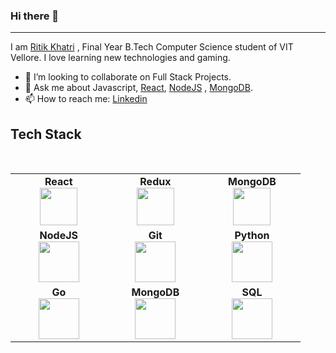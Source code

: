 ### Hi there 👋
-------------



I am [Ritik Khatri](https://github.com/RKRitik) , Final Year B.Tech Computer Science student of VIT Vellore. I love learning new technologies and gaming.


- 👯 I’m looking to collaborate on Full Stack Projects.
- 💬 Ask me about Javascript, [React](https://reactjs.org), [NodeJS](https://nodejs.org/en/) , [MongoDB](https://www.mongodb.com).
- 📫 How to reach me: [Linkedin](https://www.linkedin.com/in/ritik-khatri-673b62115/) 



Tech Stack
 -------------
 <br>
<table>
<tbody>
 <tr>
<td align="center" width="20%">
<span><b><center>React</center></b></span> 
<img height=60px src="https://user-images.githubusercontent.com/34672810/87503710-8b19e680-c682-11ea-953b-07be433fcb30.png"> 
</td>

<td align="center" width="20%">
<span><b><center>Redux</center></b></span> 
<img height=60px src="https://user-images.githubusercontent.com/34672810/87503886-f4015e80-c682-11ea-9ec5-ec83dd87ca73.png"> 
</td>

<td align="center" width="20%">
<span><b><center>MongoDB</center></b></span> 
<img height=60px src="https://user-images.githubusercontent.com/34672810/87503810-cae0ce00-c682-11ea-897b-da867d9e98ed.png"> 
</td>
</tr>

<tr>
<td align="center" width="20%">
<span><b><center>NodeJS</center></b></span> 
<img height=65px src="https://user-images.githubusercontent.com/34672810/87504585-8c4c1300-c684-11ea-9187-ade92a289e49.png"> 
</td>

<td align="center" width="20%">
<span><b><center>Git</center></b></span> 
<img height=65px src="https://git-scm.com/images/logos/downloads/Git-Logo-2Color.png"> 
</td>

<td align="center" width="20%">
<span><b><center>Python</center></b></span> 
<img height=65px src="https://www.python.org/static/community_logos/python-logo.png"> 
</td>
</tr>

<tr>
<td align="center" width="20%">
<span><b><center>Go</center></b></span> 
<img height=65px src="https://imgr.search.brave.com/mETotZ9UxNjCdcBdIn0s_bSm-HPN8PIJZdD2s-HGO5w/fit/1200/677/ce/1/aHR0cHM6Ly9taXJv/Lm1lZGl1bS5jb20v/bWF4LzEyMDAvMSpJ/ZnBkX0h0RGlLOXU2/aDY4U1pnTnVBLnBu/Zw"> 
</td>

<td align="center" width="20%">
<span><b><center>MongoDB</center></b></span> 
<img height=65px src="https://www.logolynx.com/images/logolynx/d5/d50b83324fb4fbab14cdfaf47409115b.jpeg"> 
</td>


<td align="center" width="20%">
<span><b><center>SQL</center></b></span> 
<img height=65px src="https://i0.wp.com/www.complexsql.com/wp-content/uploads/2017/01/sql-logo.jpg?ssl=1"> 
</td>
</tr>

</tbody>
</table>

